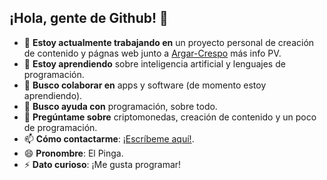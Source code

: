 ## ¡Hola, gente de Github! 👋

- 🔭 **Estoy actualmente trabajando en** un proyecto personal de creación de contenido y págnas web junto a [Argar-Crespo](https://github.com/Argar-Crespo) más info PV.
- 🌱 **Estoy aprendiendo** sobre inteligencia artificial y lenguajes de programación.
- 👯 **Busco colaborar en** apps y software (de momento estoy aprendiendo).
- 🤔 **Busco ayuda con** programación, sobre todo.
- 💬 **Pregúntame sobre** criptomonedas, creación de contenido y un poco de programación.
- 📫 **Cómo contactarme**: [¡Escríbeme aquí!](https://mail.google.com/mail/u/0/#inbox/FMfcgzQXJkPpLtjJJxWbQvSNfbppcPMT?compose=DmwnWrRlQzGfPFmSFQRqGKjHrSxJLSDfhrthlHllbkJGTqgJfkKdvzRxvqqSqXlNtBqrPhTZCFjL).
- 😄 **Pronombre**: El Pinga.
- ⚡ **Dato curioso**: ¡Me gusta programar!



